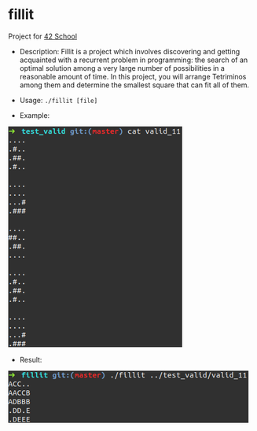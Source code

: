 # fillit

Project for [42 School](https://www.42.fr/)

- Description:
Fillit is a project which involves discovering and getting acquainted with a recurrent problem in programming: the search of an optimal solution among a very large number of possibilities in a reasonable amount of time. In this project, you will arrange Tetriminos among them and determine the smallest square that can fit all of them. 

* Usage: `./fillit [file]`

* Example:

![example](example.png)

* Result:

![result](result.png)
